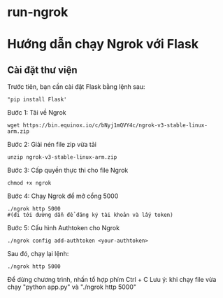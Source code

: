 # run-ngrok
# Hướng dẫn chạy Ngrok với Flask

## Cài đặt thư viện

Trước tiên, bạn cần cài đặt Flask bằng lệnh sau:
```
"pip install Flask'
```
Bước 1: Tải về Ngrok
```
wget https://bin.equinox.io/c/bNyj1mQVY4c/ngrok-v3-stable-linux-arm.zip
```
Bước 2: Giải nén file zip vừa tải
```
unzip ngrok-v3-stable-linux-arm.zip
```
Bước 3: Cấp quyền thực thi cho file Ngrok
```
chmod +x ngrok
```
Bước 4: Chạy Ngrok để mở cổng 5000
```
./ngrok http 5000
#(đi tới đường dẫn để đăng ký tài khoản và lấy token)
```
Bước 5: Cấu hình Authtoken cho Ngrok
```
./ngrok config add-authtoken <your-authtoken>
```
Sau đó, chạy lại lệnh:
```
./ngrok http 5000
```
Để dừng chương trình, nhấn tổ hợp phím Ctrl + C
Lưu ý: khi chạy file vừa chạy "python app.py" và "./ngrok http 5000"
